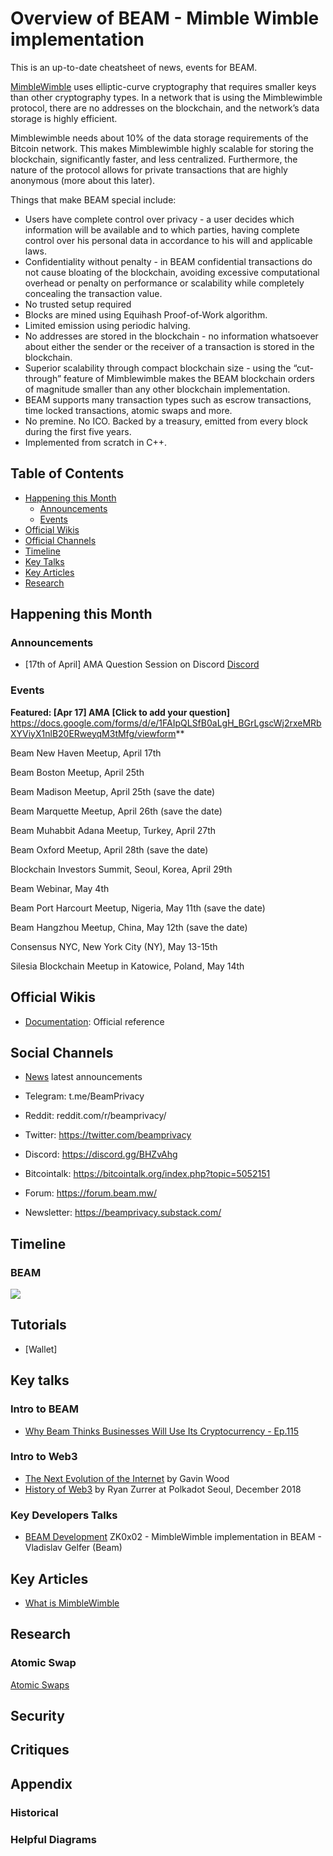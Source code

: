 # Overview of BEAM - Mimble Wimble implementation

This is an up-to-date cheatsheet of news, events for BEAM.

[MimbleWimble](https://github.com/BeamMW) uses elliptic-curve cryptography that requires smaller keys than other cryptography types. In a network that is using the Mimblewimble protocol, there are no addresses on the blockchain, and the network’s data storage is highly efficient.

Mimblewimble needs about 10% of the data storage requirements of the Bitcoin network. This makes Mimblewimble highly scalable for storing the blockchain, significantly faster, and less centralized. Furthermore, the nature of the protocol allows for private transactions that are highly anonymous (more about this later).

Things that make BEAM special include:

* Users have complete control over privacy - a user decides which information will be available and to which parties, having complete control over his personal data in accordance to his will and applicable laws.
* Confidentiality without penalty - in BEAM confidential transactions do not cause bloating of the blockchain, avoiding excessive computational overhead or penalty on performance or scalability while completely concealing the transaction value.
* No trusted setup required
* Blocks are mined using Equihash Proof-of-Work algorithm.
* Limited emission using periodic halving.
* No addresses are stored in the blockchain - no information whatsoever about either the sender or the receiver of a transaction is stored in the blockchain.
* Superior scalability through compact blockchain size - using the “cut-through” feature of Mimblewimble makes the BEAM blockchain orders of magnitude smaller than any other blockchain implementation.
* BEAM supports many transaction types such as escrow transactions, time locked transactions, atomic swaps and more.
* No premine. No ICO. Backed by a treasury, emitted from every block during the first five years.
* Implemented from scratch in C++.


## Table of Contents
* [Happening this Month](#Happening-this-Month)
    * [Announcements](#Announcements)
    * [Events](#Events)
* [Official Wikis](#Official-Wikis)
* [Official Channels](#Social-Channels)
* [Timeline](#Timeline)
* [Key Talks](#Key-talks)
* [Key Articles](#Key-Articles)
* [Research](#Research)


## Happening this Month
### Announcements
- [17th of April] AMA Question Session on Discord  [Discord](https://t.co/xsx1giisHq)


### Events
**Featured: [Apr 17] AMA [Click to add your question]** https://docs.google.com/forms/d/e/1FAIpQLSfB0aLgH_BGrLgscWj2rxeMRbXYViyX1nlB20ERweyqM3tMfg/viewform**

Beam New Haven Meetup, April 17th

Beam Boston Meetup, April 25th

Beam Madison Meetup, April 25th (save the date)

Beam Marquette Meetup, April 26th (save the date)

Beam Muhabbit Adana Meetup, Turkey, April 27th

Beam Oxford Meetup, April 28th (save the date)

Blockchain Investors Summit, Seoul, Korea, April 29th

Beam Webinar, May 4th

Beam Port Harcourt Meetup, Nigeria, May 11th (save the date)

Beam Hangzhou Meetup, China, May 12th (save the date)

Consensus NYC, New York City (NY), May 13-15th

Silesia Blockchain Meetup in Katowice, Poland, May 14th

## Official Wikis
- [Documentation](https://documentation.beam.mw/en/latest/): Official reference 


## Social Channels

- [News](https://t.me/BeamNews) latest announcements

- Telegram: t.me/BeamPrivacy

- Reddit: reddit.com/r/beamprivacy/

- Twitter: https://twitter.com/beamprivacy

- Discord: https://discord.gg/BHZvAhg

- Bitcointalk: https://bitcointalk.org/index.php?topic=5052151

- Forum: https://forum.beam.mw/

- Newsletter: https://beamprivacy.substack.com/


## Timeline
### BEAM
![](https://raw.githubusercontent.com/TomaszWaszczyk/awesome-beam-mimble-wimble/master/pictures/roadmap-2019.png)


## Tutorials
- [Wallet]


## Key talks
### Intro to BEAM
* [Why Beam Thinks Businesses Will Use Its Cryptocurrency - Ep.115](https://www.youtube.com/watch?v=8S5U7HgBDIs)


### Intro to Web3
* [The Next Evolution of the Internet](https://www.youtube.com/watch?v=ouMK-Q9S7cc) by Gavin Wood
* [History of Web3](https://www.youtube.com/watch?v=JAyw7FWXncE) by Ryan Zurrer at Polkadot Seoul, December 2018


### Key Developers Talks

* [BEAM Development](https://www.youtube.com/watch?v=EX9jQg9tuQc) ZK0x02 - MimbleWimble implementation in BEAM - Vladislav Gelfer (Beam)


## Key Articles
- [What is MimbleWimble](https://cryptopotato.com/what-is-mimblewimble-the-complete-beginners-guide/)


## Research
### Atomic Swap

[Atomic Swaps](https://github.com/TomaszWaszczyk/awesome-beam-mimble-wimble/blob/master/pictures/Swap_Diagram.svg)

## Security
## Critiques
## Appendix
### Historical

### Helpful Diagrams
